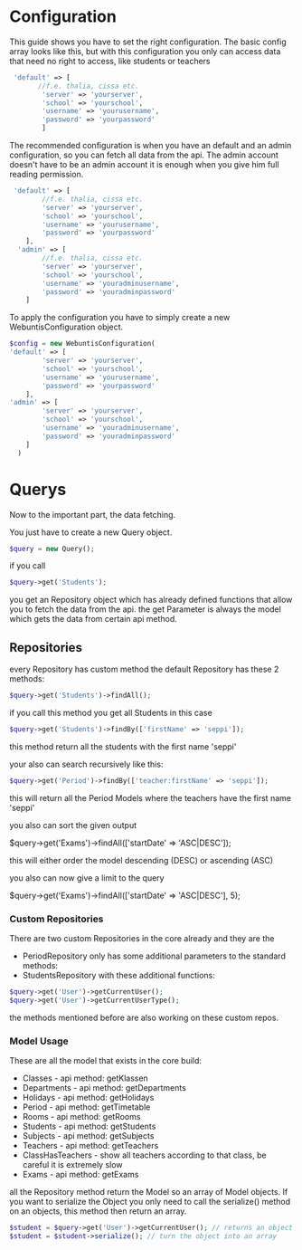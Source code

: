 # Configuration

This guide shows you have to set the right configuration.
The basic config array looks like this, but with this configuration you only can access data that need no right to access, like students or teachers

```php
 'default' => [
       //f.e. thalia, cissa etc.
        'server' => 'yourserver',
        'school' => 'yourschool',
        'username' => 'yourusername',
        'password' => 'yourpassword'
        ]
```

The recommended configuration is when you have an default and an admin configuration, so you can fetch all data from the api. The admin account doesn't have to be an admin account it is enough when you give him full reading permission.

```php
 'default' => [
        //f.e. thalia, cissa etc.
        'server' => 'yourserver',
        'school' => 'yourschool',
        'username' => 'yourusername',
        'password' => 'yourpassword'
    ],
  'admin' => [
        //f.e. thalia, cissa etc.
        'server' => 'yourserver',
        'school' => 'yourschool',
        'username' => 'youradminusername',
        'password' => 'youradminpassword'
    ]
```

To apply the configuration you have to simply create a new WebuntisConfiguration object.

```php
$config = new WebuntisConfiguration( 
'default' => [
        'server' => 'yourserver',
        'school' => 'yourschool',
        'username' => 'yourusername',
        'password' => 'yourpassword'
    ],
'admin' => [
        'server' => 'yourserver',
        'school' => 'yourschool',
        'username' => 'youradminusername',
        'password' => 'youradminpassword'
    ]
  )
```

# Querys 

Now to the important part, the data fetching.

You just have to create a new Query object.

```php
$query = new Query();
```

if you call
```php
$query->get('Students');
```
you get an Repository object which has already defined functions that allow you to fetch the data from the api. the get Parameter is always the model which gets the data from certain api method. 

## Repositories

every Repository has custom method the default Repository has these 2 methods:

```php
$query->get('Students')->findAll();
```
if you call this method you get all Students in this case

```php
$query->get('Students')->findBy(['firstName' => 'seppi']);
```
this method return all the students with the first name 'seppi'

your also can search recursively like this:

```php
$query->get('Period')->findBy(['teacher:firstName' => 'seppi']);
```
this will return all the Period Models where the teachers have the first name 'seppi'

you also can sort the given output

$query->get('Exams')->findAll(['startDate' => 'ASC|DESC']);

this will either order the model descending (DESC) or ascending (ASC)

you also can now give a limit to the query

$query->get('Exams')->findAll(['startDate' => 'ASC|DESC'], 5);

### Custom Repositories

There are two custom Repositories in the core already and they are the

* PeriodRepository only has some additional parameters to the standard methods:
* StudentsRepository with these additional functions:

```php
$query->get('User')->getCurrentUser();
$query->get('User')->getCurrentUserType();
```

the methods mentioned before are also working on these custom repos.

### Model Usage

These are all the model that exists in the core build:

* Classes - api method: getKlassen
* Departments - api method: getDepartments
* Holidays - api method: getHolidays
* Period - api method: getTimetable
* Rooms - api method: getRooms
* Students - api method: getStudents
* Subjects - api method: getSubjects
* Teachers - api method: getTeachers
* ClassHasTeachers - show all teachers according to that class, be careful it is extremely slow
* Exams - api method: getExams

all the Repository method return the Model so an array of Model objects. If you want to serialize the Object you only need to call the serialize() method on an objects, this method then return an array.

```php 
$student = $query->get('User')->getCurrentUser(); // returns an object
$student = $student->serialize(); // turn the object into an array
```



